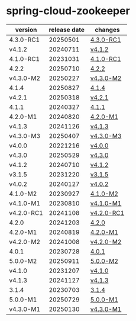 # spring-cloud-zookeeper	


|version|release date|changes|
|---|---|---|
|4.3.0-RC1|20250501|[4.3.0-RC1](./4.3.0-RC1-20250501.md)|
|v4.1.2|20240711|[v4.1.2](./v4.1.2-20240711.md)|
|4.1.0-RC1|20231031|[4.1.0-RC1](./4.1.0-RC1-20231031.md)|
|4.2.2|20250710|[4.2.2](./4.2.2-20250710.md)|
|v4.3.0-M2|20250227|[v4.3.0-M2](./v4.3.0-M2-20250227.md)|
|4.1.4|20250827|[4.1.4](./4.1.4-20250827.md)|
|v4.2.1|20250318|[v4.2.1](./v4.2.1-20250318.md)|
|4.1.1|20240327|[4.1.1](./4.1.1-20240327.md)|
|4.2.0-M1|20240820|[4.2.0-M1](./4.2.0-M1-20240820.md)|
|v4.1.3|20241126|[v4.1.3](./v4.1.3-20241126.md)|
|v4.3.0-M3|20250407|[v4.3.0-M3](./v4.3.0-M3-20250407.md)|
|v4.0.0|20221216|[v4.0.0](./v4.0.0-20221216.md)|
|v4.3.0|20250529|[v4.3.0](./v4.3.0-20250529.md)|
|v4.1.2|20240710|[v4.1.2](./v4.1.2-20240710.md)|
|v3.1.5|20231220|[v3.1.5](./v3.1.5-20231220.md)|
|v4.0.2|20240127|[v4.0.2](./v4.0.2-20240127.md)|
|4.1.0-M2|20230927|[4.1.0-M2](./4.1.0-M2-20230927.md)|
|v4.1.0-M1|20230810|[v4.1.0-M1](./v4.1.0-M1-20230810.md)|
|v4.2.0-RC1|20241108|[v4.2.0-RC1](./v4.2.0-RC1-20241108.md)|
|4.2.0|20241203|[4.2.0](./4.2.0-20241203.md)|
|4.2.0-M1|20240819|[4.2.0-M1](./4.2.0-M1-20240819.md)|
|v4.2.0-M2|20241008|[v4.2.0-M2](./v4.2.0-M2-20241008.md)|
|4.0.1|20230728|[4.0.1](./4.0.1-20230728.md)|
|5.0.0-M2|20250911|[5.0.0-M2](./5.0.0-M2-20250911.md)|
|v4.1.0|20231207|[v4.1.0](./v4.1.0-20231207.md)|
|v4.1.3|20241127|[v4.1.3](./v4.1.3-20241127.md)|
|3.1.4|20230703|[3.1.4](./3.1.4-20230703.md)|
|5.0.0-M1|20250729|[5.0.0-M1](./5.0.0-M1-20250729.md)|
|v4.3.0-M1|20250130|[v4.3.0-M1](./v4.3.0-M1-20250130.md)|
